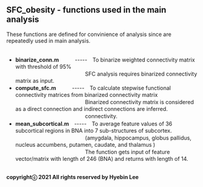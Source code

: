 ## SFC_obesity - functions used in the main analysis ##
These functions are defined for convinience of analysis since are repeatedly used in main analysis.<br /><br />

- **binarize_conn.m**　　　-----　To binarize weighted connectivity matrix with threshold of 95%</br>
　　　　　　　　　　　　　SFC analysis requires binarized connectivity matrix as input.<br />
- **compute_sfc.m**　　　-----　To calculate stepwise functional connectivity matrices from binarized connectivity matrix</br>
　　　　　　　　　　　　　Binarized connectivity matrix is considered as a direct connection and indirect connections are inferred.</br>
　　　　　　　　　　　　　connectivity.<br />
- **mean_subcortical.m**　-----　To average feature values of 36 subcortical regions in BNA into 7 sub-structures of subcortex.</br>
　　　　　　　　　　　　　(amygdala, hippocampus, globus pallidus, nucleus accumbens, putamen, caudate, and thalamus )<br />
　　　　　　　　　　　　　The function gets input of feature vector/matrix with length of 246 (BNA) and returns with length of 14.<br /><br />

**copyrightⓒ 2021 All rights reserved by Hyebin Lee<br /><br />**
